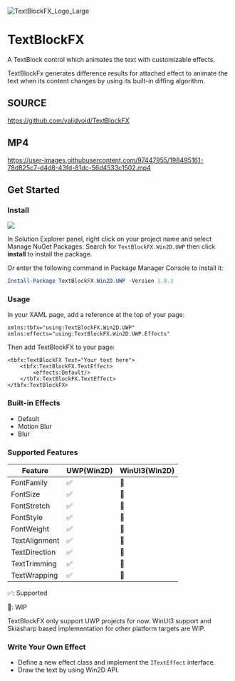 ![TextBlockFX_Logo_Large](https://user-images.githubusercontent.com/8193074/147546728-6149baa5-a4b1-4c4a-bcc3-01946f741e5b.png)

# TextBlockFX

A TextBlock control which animates the text with customizable effects.

TextBlockFx generates difference results for attached effect to animate the text when its content changes by using its built-in diffing algorithm.

## SOURCE
https://github.com/validvoid/TextBlockFX

## MP4
https://user-images.githubusercontent.com/97447955/198495161-78d825c7-d4d8-43fd-81dc-56d4533c1502.mp4





## Get Started

### Install

![](https://img.shields.io/nuget/v/TextBlockFX.Win2D.UWP?style=flat-square)

In Solution Explorer panel, right click on your project name and select Manage NuGet Packages. Search for `TextBlockFX.Win2D.UWP` then click **install** to install the package.

Or enter the following command in Package Manager Console to install it:

```powershell
Install-Package TextBlockFX.Win2D.UWP -Version 1.0.3
```

### Usage

In your XAML page, add a reference at the top of your page:

```xaml
xmlns:tbfx="using:TextBlockFX.Win2D.UWP"
xmlns:effects="using:TextBlockFX.Win2D.UWP.Effects"
```

Then add TextBlockFX to your page:

```xaml
<tbfx:TextBlockFX Text="Your text here">
    <tbfx:TextBlockFX.TextEffect>
        <effects:Default/>
    </tbfx:TextBlockFX.TextEffect>
</tbfx:TextBlockFX>
```

### Built-in Effects

* Default
* Motion Blur
* Blur

### Supported Features

| Feature              	| UWP(Win2D) 	| WinUI3(Win2D) 	|
|----------------------	|------------	|---------------	|
|     FontFamily       	| ✅          	| 🚧             	|
|     FontSize         	| ✅          	| 🚧             	|
|     FontStretch      	| ✅          	| 🚧             	|
|     FontStyle        	| ✅          	| 🚧             	|
|     FontWeight       	| ✅          	| 🚧             	|
|     TextAlignment    	| ✅          	| 🚧             	|
|     TextDirection    	| ✅          	| 🚧             	|
|     TextTrimming     	| ✅          	| 🚧             	|
|     TextWrapping     	| ✅          	| 🚧             	|

✅: Supported

🚧: WIP

TextBlockFX only support UWP projects for now. WinUI3 support and Skiasharp based implementation for other platform targets are WIP.

### Write Your Own Effect

* Define a new effect class and implement the `ITextEffect` interface.
* Draw the text by using Win2D API.


